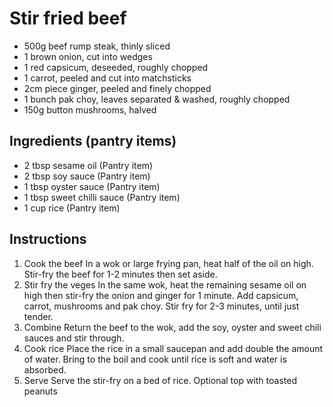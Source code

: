 # Stir fried beef

- 500g beef rump steak, thinly sliced 
- 1 brown onion, cut into wedges 
- 1 red capsicum, deseeded, roughly chopped 
- 1 carrot, peeled and cut into matchsticks 
- 2cm piece ginger, peeled and finely chopped 
- 1 bunch pak choy, leaves separated & washed, roughly chopped 
- 150g button mushrooms, halved 

## Ingredients (pantry items)

- 2 tbsp sesame oil (Pantry item) 
- 2 tbsp soy sauce (Pantry item) 
- 1 tbsp oyster sauce (Pantry item) 
- 1 tbsp sweet chilli sauce (Pantry item) 
- 1 cup rice (Pantry item) 

## Instructions

1. Cook the beef
In a wok or large frying pan, heat half of the oil on high. Stir-fry the beef for 1-2 minutes then set aside.
2. Stir fry the veges
In the same wok, heat the remaining sesame oil on high then stir-fry the onion and ginger for 1 minute. Add capsicum, carrot, mushrooms and pak choy. Stir fry for 2-3 minutes, until just tender.
3. Combine
Return the beef to the wok, add the soy, oyster and sweet chili sauces and stir through.
4. Cook rice
Place the rice in a small saucepan and add double the amount of water. Bring to the boil and cook until rice is soft and water is absorbed.
5. Serve
Serve the stir-fry on a bed of rice. Optional top with toasted peanuts 
